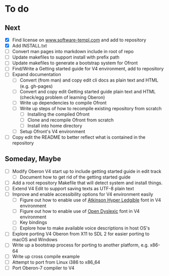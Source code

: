 To do
=====

Next
----

+ [x] Find license on www.software-templ.com and add to repository
+ [x] Add INSTALL.txt
+ [ ] Convert man pages into markdown include in root of repo
+ [ ] Update makefiles to support install with prefix path
+ [ ] Update makefiles to generate a bootstrap system for Ofront
+ [ ] Find/Write a Getting started guide for V4 environment, add to repository
+ [ ] Expand documentation
    + [ ] Convert (from man) and copy edit cli docs as plain text and HTML (e.g. gh-pages)
    + [ ] Convert and copy edit Getting started guide plain text and HTML (check/egg problem of learning Oberon)
    + [ ] Write up dependencies to compile Ofront
    + [ ] Write up steps of how to recompile existing repository from scratch
        + [ ] Installing the compiled Ofront
        + [ ] Clone and recompile Ofront from scratch
        + [ ] Install into home directory
    + [ ] Setup Ofront's V4 environment
+ [ ] Copy edit the README to better reflect what is contained in the repository

Someday, Maybe
--------------

+ [ ] Modify Oberon V4 start up to include getting started guide in edit track
    + [ ] Document how to get rid of the getting started guide
+ [ ] Add a root repository Makefile that will detect system and install things.
+ [ ] Extend V4 Edit to support saving texts as UTF-8 plain text
+ [ ] Improve and enable accessibility options for V4 environment easily
    + [ ] Figure out how to enable use of [Atkinson Hyper Ledgible](https://brailleinstitute.org/freefont) font in V4 environment 
    + [ ] Figure out how to enable use of [Open Dyslexic](https://opendyslexic.org/) font in V4 environment
    + [ ] Key bindings
    + [ ] Explore how to make available voice descriptions in host OS's
+ [ ] Explore porting V4 Oberon from X11 to SDL 2 for easier porting to macOS and Windows
+ [ ] Write up a bootstrap process for porting to another platform, e.g. x86-64
+ [ ] Write up cross compile example
+ [ ] Attempt to port from Linux i386 to x86_64
+ [ ] Port Oberon-7 compiler to V4
